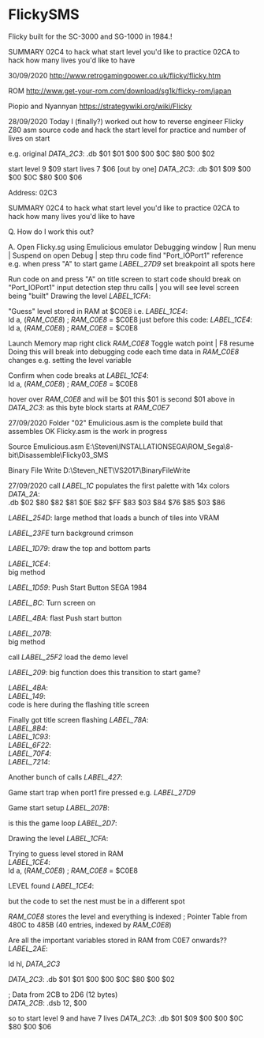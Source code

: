 # FlickySMS
Flicky built for the SC-3000 and SG-1000 in 1984.!

SUMMARY
02C4		to hack what start level you'd like to practice
02CA		to hack how many lives you'd like to have

30/09/2020
http://www.retrogamingpower.co.uk/flicky/flicky.htm

ROM
http://www.get-your-rom.com/download/sg1k/flicky-rom/japan

Piopio and Nyannyan
https://strategywiki.org/wiki/Flicky


28/09/2020
Today I (finally?) worked out how to reverse engineer Flicky Z80 asm source code
and hack the start level for practice and number of lives on start

e.g.
original 
_DATA_2C3_:	
	.db $01 $01 $00 $00 $0C $80 $00 $02
	
start level 9 	$09
start lives 7	$06		[out by one]
_DATA_2C3_:	
	.db $01 $09 $00 $00 $0C $80 $00 $06

Address:
02C3

SUMMARY
02C4		to hack what start level you'd like to practice
02CA		to hack how many lives you'd like to have

Q.
How do I work this out?

A.
Open Flicky.sg using Emulicious emulator
Debugging window | Run menu | Suspend on open
Debug | step thru code
find "Port_IOPort1" reference
e.g.
when press "A" to start game
_LABEL_27D9_
set breakpoint all spots  here

Run code on and press "A" on title screen to start
code should break on "Port_IOPort1" input detection
step thru calls | you will see level screen being "built"
Drawing the level
_LABEL_1CFA_:	

"Guess" level stored in RAM	at $C0E8
i.e.
_LABEL_1CE4_:	
ld a, (_RAM_C0E8_)	; _RAM_C0E8_ = $C0E8
just before this code:
_LABEL_1CE4_:	
	ld a, (_RAM_C0E8_)	; _RAM_C0E8_ = $C0E8

Launch Memory map
right click _RAM_C0E8_
Toggle watch point | F8 resume
Doing this will break into debugging code each time data in _RAM_C0E8_ changes
e.g.
setting the level variable

Confirm when code breaks at 
_LABEL_1CE4_:	
	ld a, (_RAM_C0E8_)	; _RAM_C0E8_ = $C0E8
	
hover over _RAM_C0E8_ and will be $01
this $01 is second $01 above in _DATA_2C3_:	as this byte block starts at _RAM_C0E7_	
	
	

27/09/2020
Folder "02"
Emulicious.asm	is the complete build that assembles OK
Flicky.asm		is the work in progress

Source
Emulicious.asm
E:\Steven\INSTALLATIONSEGA\ROM_Sega\8-bit\Disassemble\Flicky03_SMS


Binary File Write
D:\Steven\_NET\VS2017\BinaryFileWrite


27/09/2020
call _LABEL_1C_
populates the first palette with 14x colors
_DATA_2A_:	
	.db $02 $80 $82 $81 $0E $82 $FF $83 $03 $84 $76 $85 $03 $86

_LABEL_254D_:
large method that loads a bunch of tiles into VRAM

_LABEL_23FE_
turn background crimson

_LABEL_1D79_:
draw the top and bottom parts


_LABEL_1CE4_:	
big method


_LABEL_1D59_:
Push Start Button
SEGA 1984

_LABEL_BC_:	
Turn screen on


_LABEL_4BA_:
flast Push start button


_LABEL_207B_:	
big method


call _LABEL_25F2_
load the demo level
		
		
_LABEL_209_:
big function	does this transition to start game?


_LABEL_4BA_:	
_LABEL_149_:	
code is here during the flashing title screen


Finally got title screen flashing
_LABEL_78A_:    
_LABEL_8B4_:    
_LABEL_1C93_:    
_LABEL_6F22_:    
_LABEL_70F4_:    
_LABEL_7214_:    


Another bunch of calls
_LABEL_427_:


Game start
trap when port1 fire pressed
e.g.
_LABEL_27D9_

Game start setup
_LABEL_207B_:	


is this the game loop
_LABEL_2D7_:	


Drawing the level
_LABEL_1CFA_:	



Trying to guess level stored in RAM		
_LABEL_1CE4_:	
ld a, (_RAM_C0E8_)	; _RAM_C0E8_ = $C0E8


LEVEL found
_LABEL_1CE4_:

but the code to set the nest must be in a different spot

_RAM_C0E8_
stores the level and everything is indexed
; Pointer Table from 480C to 485B (40 entries, indexed by _RAM_C0E8_)	


Are all the important variables stored in RAM from C0E7 onwards??
_LABEL_2AE_:	

ld hl, _DATA_2C3_

_DATA_2C3_:	
	.db $01 $01 $00 $00 $0C $80 $00 $02
	
; Data from 2CB to 2D6 (12 bytes)	
_DATA_2CB_:	
	.dsb 12, $00
	


so to start level 9 and have 7 lives
_DATA_2C3_:	
	.db $01 $09 $00 $00 $0C $80 $00 $06